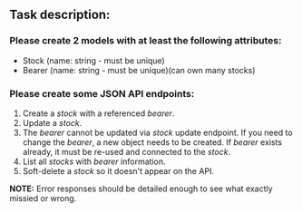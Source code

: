 ## Task description:

### Please create 2 models with at least the following attributes:
* Stock (name: string - must be unique)
* Bearer (name: string - must be unique)(can own many stocks)

### Please create some JSON API endpoints:
1. Create a _stock_ with a referenced _bearer_.
2. Update a _stock_.
3. The _bearer_ cannot be updated via _stock_ update endpoint. If you need to change the _bearer_, a new object needs to be created. If _bearer_ exists already, it must be re-used and connected to the _stock_.
4. List all _stocks_ with _bearer_ information.
5. Soft-delete a _stock_ so it doesn't appear on the API.

**NOTE:** Error responses should be detailed enough to see what exactly missied or wrong.
